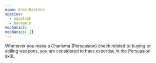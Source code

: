 ```yaml
---
name: Arms Dealers
species:
  - aqualish
  - baragwin
mechanics:
mechanics: []
---
```

Whenever you make a Charisma (Persuasion) check related to buying or selling weapons, you are considered to have expertise in the Persuasion skill.
